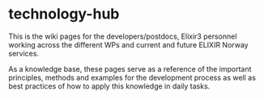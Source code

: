 # technology-hub

This is the wiki pages for the developers/postdocs, Elixir3 personnel working across the different WPs and current and future ELIXIR Norway services.

As a knowledge base, these pages serve as a reference of the important principles, methods and examples for the development process as well as best practices of how to apply this knowledge in daily tasks.
